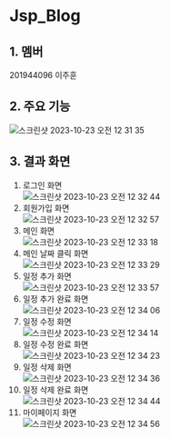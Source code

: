# Jsp_Blog

## 1. 멤버
201944096 이주훈

## 2. 주요 기능
![스크린샷 2023-10-23 오전 12 31 35](https://github.com/wngns1101/JSP_Calendar-Scheduler/assets/86885227/2ce7d4c9-9ae1-4ab0-baec-dc3279bb0829)

## 3. 결과 화면
1. 로그인 화면<br>
![스크린샷 2023-10-23 오전 12 32 44](https://github.com/wngns1101/JSP_Calendar-Scheduler/assets/86885227/4b8099e1-723c-4ea2-a5ae-4c448efe8092)<br>
2. 회원가입 화면<br>
![스크린샷 2023-10-23 오전 12 32 57](https://github.com/wngns1101/JSP_Calendar-Scheduler/assets/86885227/b157f3f7-2da7-401e-bb95-67798a4d9a47)<br>
3. 메인 화면<br>
![스크린샷 2023-10-23 오전 12 33 18](https://github.com/wngns1101/JSP_Calendar-Scheduler/assets/86885227/7ce0e3a8-a6f6-46bd-a209-7c2c601b1d28)<br>
4. 메인 날짜 클릭 화면<br>
![스크린샷 2023-10-23 오전 12 33 29](https://github.com/wngns1101/JSP_Calendar-Scheduler/assets/86885227/41918829-89a4-4bcf-a539-962976e6b5e5)<br>
5. 일정 추가 화면<br>
![스크린샷 2023-10-23 오전 12 33 57](https://github.com/wngns1101/JSP_Calendar-Scheduler/assets/86885227/5614716e-b688-4fc2-80ad-cb2d8903f821)<br>
6. 일정 추가 완료 화면<br>
![스크린샷 2023-10-23 오전 12 34 06](https://github.com/wngns1101/JSP_Calendar-Scheduler/assets/86885227/856189cb-4ba1-4f42-9c63-08a0de3b1488)<br>
7. 일정 수정 화면<br>
![스크린샷 2023-10-23 오전 12 34 14](https://github.com/wngns1101/JSP_Calendar-Scheduler/assets/86885227/fa2998cf-e8b1-40f7-8164-674d2b69e2a8)<br>
8. 일정 수정 완료 화면<br>
![스크린샷 2023-10-23 오전 12 34 23](https://github.com/wngns1101/JSP_Calendar-Scheduler/assets/86885227/caeb5488-e623-4324-9f43-cbe5dcc3e7f1)<br>
9. 일정 삭제 화면<br>
![스크린샷 2023-10-23 오전 12 34 36](https://github.com/wngns1101/JSP_Calendar-Scheduler/assets/86885227/45036972-d995-4d23-8fd4-96d2b614fe72)<br>
10. 일정 삭제 완료 화면<br>
![스크린샷 2023-10-23 오전 12 34 44](https://github.com/wngns1101/JSP_Calendar-Scheduler/assets/86885227/397a8a40-7cd4-41c0-a1d7-9add389157c3)<br>
11. 마이페이지 화면<br>
![스크린샷 2023-10-23 오전 12 34 56](https://github.com/wngns1101/JSP_Calendar-Scheduler/assets/86885227/1a0abee3-2df7-4dc5-9113-2e6a6a99e837)<br>
